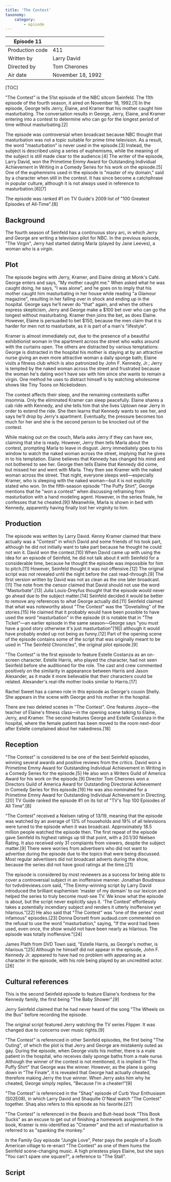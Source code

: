 ```yaml
---
title: 'The Contest'
taxonomy:
    category:
        - episode
---
```


| Episode 11 | |
|-----------------|--------------------------------|
| Production code | 411                            |
| Written by      | Larry David  |
| Directed by     | Tom Cherones                   |
| Air date        | November 18, 1992                   |

[TOC]

"The Contest" is the 51st episode of the NBC sitcom Seinfeld. The 11th episode of the fourth season, it aired on November 18, 1992.[1] In the episode, George tells Jerry, Elaine, and Kramer that his mother caught him masturbating. The conversation results in George, Jerry, Elaine, and Kramer entering into a contest to determine who can go for the longest period of time without masturbating.[2]

The episode was controversial when broadcast because NBC thought that masturbation was not a topic suitable for prime time television. As a result, the word "masturbation" is never used in the episode.[3] Instead, the subject is described using a series of euphemisms, while the meaning of the subject is still made clear to the audience.[4] The writer of the episode, Larry David, won the Primetime Emmy Award for Outstanding Individual Achievement in Writing in a Comedy Series for his work on the episode.[5] One of the euphemisms used in the episode is "master of my domain," said by a character when still in the contest. It has since become a catchphrase in popular culture, although it is not always used in reference to masturbation.[6][7]

The episode was ranked #1 on TV Guide's 2009 list of "100 Greatest Episodes of All-Time".[8]

## Background

The fourth season of Seinfeld has a continuous story arc, in which Jerry and George are writing a television pilot for NBC. In the previous episode, "The Virgin", Jerry had started dating Marla (played by Jane Leeves), a woman who is a virgin.

## Plot

The episode begins with Jerry, Kramer, and Elaine dining at Monk's Café. George enters and says, "My mother caught me." When asked what he was caught doing, he says, "I was alone", and he goes on to imply that his mother caught him masturbating in her house while reading "a Glamour magazine", resulting in her falling over in shock and ending up in the hospital. George says he'll never do "that" again, and when the others express skepticism, Jerry and George make a $100 bet over who can go the longest without masturbating. Kramer then joins the bet, as does Elaine. However, Elaine is persuaded to bet $150, because the men claim that it is harder for men not to masturbate, as it is part of a man's "lifestyle".

Kramer is almost immediately out, due to the presence of a beautiful exhibitionist woman in the apartment across the street who walks around with the curtains open. The others are distracted by various temptations: George is distracted in the hospital his mother is staying at by an attractive nurse giving an even more attractive woman a daily sponge bath; Elaine visits a fitness club which is also patronized by John F. Kennedy, Jr.; Jerry is tempted by the naked woman across the street and frustrated because the woman he's dating won't have sex with him since she wants to remain a virgin. One method he uses to distract himself is by watching wholesome shows like Tiny Toons on Nickelodeon.

The contest affects their sleep, and the remaining contestants suffer insomnia. Only the eliminated Kramer can sleep peacefully. Elaine shares a cab ride with Kennedy, and she tells him that she lives Uptown near Jerry in order to extend the ride. She then learns that Kennedy wants to see her, and says he'll drop by Jerry's apartment. Eventually, the pressure becomes too much for her and she is the second person to be knocked out of the contest.

While making out on the couch, Marla asks Jerry if they can have sex, claiming that she is ready. However, Jerry then tells Marla about the contest, prompting Marla to leave in disgust. Jerry immediately goes to his window to watch the naked woman across the street, implying that he gives in to his temptation. Elaine believes that Kennedy has changed his mind and not bothered to see her. George then tells Elaine that Kennedy did come, but missed her and went with Marla. They then see Kramer with the naked woman across the street. That night, everyone sleeps well—especially Kramer, who is sleeping with the naked woman—but it is not explicitly stated who won. (In the fifth-season episode "The Puffy Shirt", George mentions that he "won a contest" when discussing refraining from masturbation with a hand modeling agent. However, in the series finale, he confesses that he cheated.[9]) Meanwhile, Marla is shown in bed with Kennedy, apparently having finally lost her virginity to him.

## Production

The episode was written by Larry David. Kenny Kramer claimed that there actually was a "Contest" in which David and some friends of his took part, although he did not initially want to take part because he thought he could not win it. David won the contest.[10] When David came up with using the idea for an episode of Seinfeld, he did not talk about it with Seinfeld for a considerable time, because he thought the episode was impossible for him to pitch.[11] However, Seinfeld thought it was not offensive.[12] The original script was not revealed until the night before the cast read-through.[9] The first version written by David was not as clean as the one later broadcast.[11] The note from the censor claimed that David should not use the word "Masturbate".[13] Julia Louis-Dreyfus thought that the episode would never go ahead due to the subject matter.[14] Seinfeld decided it would be better to remove any references to what George actually did.[11] Seinfeld claimed that what was noteworthy about "The Contest" was the "Dovetailing" of the stories.[15] He claimed that it probably would have been possible to have used the word "masturbation" in the episode (it is notable that in "The Ticket"—an earlier episode in the same season—George says "you must have a good story otherwise it's just masturbation"[16]) although it would have probably ended up not being as funny.[12] Part of the opening scene of the episode contains some of the script that was originally meant to be used in "The Seinfeld Chronicles", the original pilot episode.[9]

"The Contest" is the first episode to feature Estelle Costanza as an on-screen character. Estelle Harris, who played the character, had not seen Seinfeld before she auditioned for the role. The cast and crew commented positively on the similarity in appearance between Harris and Jason Alexander, as it made it more believable that their characters could be related. Alexander's real-life mother looks similar to Harris.[17]

Rachel Sweet has a cameo role in this episode as George's cousin Shelly. She appears in the scene with George and his mother in the hospital.

There are two deleted scenes in "The Contest". One features Joyce—the teacher of Elaine's fitness class—in the opening scene talking to Elaine, Jerry, and Kramer. The second features George and Estelle Costanza in the hospital, where the female patient has been moved to the room next-door after Estelle complained about her nakedness.[18]

## Reception

"The Contest" is considered to be one of the best Seinfeld episodes, winning several awards and positive reviews from the critics. David won a Primetime Emmy Award for Outstanding Individual Achievement in Writing in a Comedy Series for the episode.[5] He also won a Writers Guild of America Award for his work on the episode.[9] Director Tom Cherones won a Directors Guild of America Award for Outstanding Directorial Achievement in Comedy Series for this episode.[19] He was also nominated for a Primetime Emmy Award for Outstanding Individual Achievement in Directing.[20] TV Guide ranked the episode #1 on its list of "TV's Top 100 Episodes of All Time".[8]

"The Contest" received a Nielsen rating of 13/19, meaning that the episode was watched by an average of 13% of households and 19% of all televisions were tuned to the episode when it was broadcast. Approximately 18.5 million people watched the episode then. The first repeat of the episode gave Seinfeld its highest ratings up till that point, with a 20.1/30 Nielsen Rating. It also received only 31 complaints from viewers, despite the subject matter.[9] There were worries from advertisers who did not want to advertise during the episode due to the topics that were being discussed. Most regular advertisers did not broadcast adverts during the show, because the series did not have good ratings at the time.[21]

The episode is considered by most reviewers as a success for being able to cover a controversial subject in an inoffensive manner. Jonathan Boudreaux for tvdvdreviews.com said, "The Emmy-winning script by Larry David introduced the brilliant euphemism 'master of my domain' to our lexicon and helped the series to truly become must-see TV. We know what the episode is about, but the script never explicitly says it. 'The Contest' effortlessly takes a potentially incendiary subject and renders it utterly inoffensive yet hilarious."[22] He also said that "The Contest" was "one of the series' most infamous" episodes.[23] Donna Dorsett from audaud.com commented on the refusal to use the word "masturbation," saying, "If the word had been used, even once, the show would not have been nearly as hilarious. The episode was totally inoffensive."[24]

James Plath from DVD Town said, "Estelle Harris, as George's mother, is hilarious."[25] Although he himself did not appear in the episode, John F. Kennedy Jr. appeared to have had no problem with appearing as a character in the episode, with his role being played by an uncredited actor.[26]

## Cultural references

This is the second Seinfeld episode to feature Elaine's fondness for the Kennedy family, the first being "The Baby Shower".[9]

Jerry Seinfeld claimed that he had never heard of the song "The Wheels on the Bus" before recording the episode.

The original script featured Jerry watching the TV series Flipper. It was changed due to concerns over music rights.[9]

"The Contest" is referenced in other Seinfeld episodes, the first being "The Outing", of which the plot is that Jerry and George are mistakenly outed as gay. During the episode, when George visits his mother, there is a male patient in the hospital, who receives daily sponge baths from a male nurse. Although the winner of the contest is not mentioned, it is implied in "The Puffy Shirt" that George was the winner. However, as the plane is going down in "The Finale", it is revealed that George had actually cheated, therefore making Jerry the true winner. When Jerry asks him why he cheated, George simply replies, "Because I'm a cheater!"[9]

"The Contest" is referenced in the "Shaq" episode of Curb Your Enthusiasm (S02E08), in which Larry David and Shaquille O'Neal watch "The Contest" together. Shaq also refers to this episode as his favorite.[27]

"The Contest" is referenced in the Beavis and Butt-head book "This Book Sucks" as an excuse to get out of finishing a homework assignment. In the book, Kramer is mis-identified as "Creamer" and the act of masturbation is referred to as "spanking the monkey."

In the Family Guy episode "Jungle Love", Peter pays the people of a South American village to re-enact "The Contest" as one of them hums the Seinfeld scene-changing music. A high priestess plays Elaine, but she says "You can't spare one square?", a reference to "The Stall".

## Script
